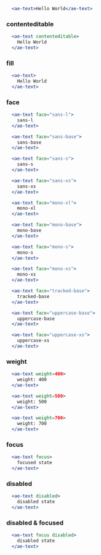 ```jsx
  <ae-text>Hello World</ae-text>
``` 

### contenteditable
```jsx
  <ae-text contenteditable>
    Hello World
  </ae-text>
``` 

### fill
```jsx
  <ae-text>
    Hello World
  </ae-text>
``` 

### face
```jsx
  <ae-text face="sans-l">
    sans-l
  </ae-text>
``` 

```jsx
  <ae-text face="sans-base">
    sans-base
  </ae-text>
``` 

```jsx
  <ae-text face="sans-s">
    sans-s
  </ae-text>
``` 

```jsx
  <ae-text face="sans-xs">
    sans-xs
  </ae-text>
``` 

```jsx
  <ae-text face="mono-xl">
    mono-xl
  </ae-text>
``` 

```jsx
  <ae-text face="mono-base">
    mono-base
  </ae-text>
``` 

```jsx
  <ae-text face="mono-s">
    mono-s
  </ae-text>
``` 

```jsx
  <ae-text face="mono-xs">
    mono-xs
  </ae-text>
``` 

```jsx
  <ae-text face="tracked-base">
    tracked-base
  </ae-text>
``` 

```jsx
  <ae-text face="uppercase-base">
    uppercase-base
  </ae-text>
``` 

```jsx
  <ae-text face="uppercase-xs">
    uppercase-xs
  </ae-text>
``` 

### weight
```jsx
  <ae-text weight=400>
    weight: 400
  </ae-text>
``` 

```jsx
  <ae-text weight=500>
    weight: 500
  </ae-text>
``` 

```jsx
  <ae-text weight=700>
    weight: 700
  </ae-text>
``` 

### focus
```jsx
  <ae-text focus>
    focused state
  </ae-text>
``` 

### disabled
```jsx
  <ae-text disabled>
    disabled state
  </ae-text>
``` 

### disabled & focused
```jsx
  <ae-text focus disabled>
    disabled state
  </ae-text>
``` 
